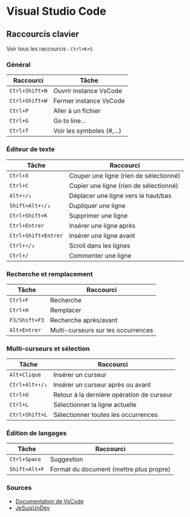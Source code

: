 # Visual Studio Code

## Raccourcis clavier

Voir tous les raccourcis : `Ctrl+K+S`

### **Général**

| Raccourci      | Tâche                     |
| -------------- | ------------------------- |
| `Ctrl+Shift+N` | Ouvrir instance VsCode   |
| `Ctrl+Shift+W` | Fermer instance VsCode    |
| `Ctrl+P`       | Aller à un fichier        |
| `Ctrl+G`       | Go to line...             |
| `Ctrl+T`       | Voir les symboles (#,...) |

### **Éditeur de texte**

| Tâche               | Raccourci                              |
| ------------------- | -------------------------------------- |
| `Ctrl+X`            | Couper une ligne (rien de sélectionné) |
| `Ctrl+C`            | Copier une ligne (rien de sélectionné) |
| `Alt+↑/↓`           | Déplacer une ligne vers le haut/bas    |
| `Shift+Alt+↑/↓`     | Dupliquer une ligne                    |
| `Ctrl+Shift+K`      | Supprimer une ligne                    |
| `Ctrl+Entrer`       | Insérer une ligne après               |
| `Ctrl+Shift+Entrer` | Insérer une ligne avant               |
| `Ctrl+↑/↓`          | Scroll dans les lignes                 |
| `Ctrl+/`            | Commenter une ligne                    |

### **Recherche et remplacement**

| Tâche         | Raccourci                         |
| ------------- | --------------------------------- |
| `Ctrl+F`      | Recherche                         |
| `Ctrl+H`      | Remplacer                         |
| `F3/Shift+F3` | Recherche après/avant             |
| `Alt+Entrer`  | Multi-curseurs sur les occurrences |

### **Multi-curseurs et sélection**

| Tâche          | Raccourci                                  |
| -------------- | ------------------------------------------ |
| `Alt+Clique`   | Insérer un curseur                        |
| `Ctrl+Alt+↑/↓` | Insérer un curseur après ou avant          |
| `Ctrl+U`       | Retour à la dernière opération de curseur |
| `Ctrl+L`       | Sélectionner la ligne actuelle            |
| `Ctrl+Shift+L` | Sélectionner toutes les occurrences        |

### **Édition de langages**

| Tâche         | Raccourci                               |
| ------------- | --------------------------------------- |
| `Ctrl+Space`  | Suggestion                              |
| `Shift+Alt+F` | Format du document (mettre plus propre) |



### Sources
- [Documentation de VsCode](images/vsCodeClavier.png)
- [JeSuisUnDev](https://www.jesuisundev.com/gagne-du-temps-avec-visual-studio-code/)
